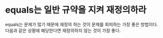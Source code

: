 # equals는 일반 규약을 지켜 재정의하라
equals는 문제가 많기 때문에 재정의 하는 것이 문제를 회피하는 가장 좋은 방법이다. 다음과 같은 상황에 해당한다면 재정의하지 않는 것이 가장 좋다.
